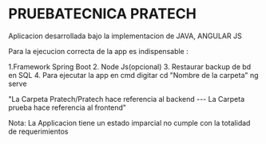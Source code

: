 # PRUEBATECNICA PRATECH

Aplicacion desarrollada bajo la implementacion de JAVA, ANGULAR JS

Para la ejecucion correcta de la app es indispensable : 

1.Framework Spring Boot
2. Node Js(opcional)
3. Restaurar backup de bd en SQL 
4. Para ejecutar la app en cmd digitar cd "Nombre de la carpeta" ng serve

"La Carpeta Pratech/Pratech hace referencia al backend  --- La Carpeta prueba hace referencia al frontend"

Nota: La Applicacion tiene un estado imparcial no cumple con la totalidad de requerimientos



